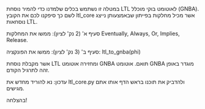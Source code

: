 במטלה זו נשתמש בכלים שלמדנו כדי להמיר נוסחת LTL לאוטומט בוקי מוכלל (GNBA).
לשם כך סיפקנו לכם את הקובץ ltl_core אשר מכיל מחלקות בפייתון שבאמצעותן נייצג נוסחאות LTL.


סעיף א' (2 נק' לציון): ממשו את המחלקות Eventually, Always, Or, Implies, Release.

סעיף ב' (3 נק' לציון): ממשו את הפונקציה:
ltl_to_gnba(phi)

אשר מקבלת נוסחת LTL ומחזירה אוטומט GNBA תואם.
אוטומט GNBA מוגדר באופן זהה לתרגיל הקודם.

עדכון: נא להוריד מחדש את ltl_core.py ולהדביק את תוכנו בראש הדף אותו אתם מגישים.

בהצלחה!

